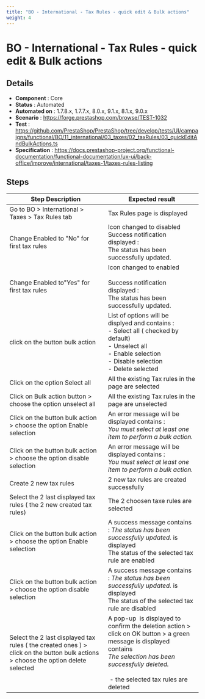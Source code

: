 ```yaml
---
title: "BO - International - Tax Rules - quick edit & Bulk actions"
weight: 4
---
```


# BO - International - Tax Rules - quick edit & Bulk actions
## Details
* **Component** : Core
* **Status** : Automated
* **Automated on** : 1.7.8.x, 1.7.7.x, 8.0.x, 9.1.x, 8.1.x, 9.0.x
* **Scenario** : https://forge.prestashop.com/browse/TEST-1032
* **Test** : https://github.com/PrestaShop/PrestaShop/tree/develop/tests/UI/campaigns/functional/BO/11_international/03_taxes/02_taxRules/03_quickEditAndBulkActions.ts
* **Specification** : https://docs.prestashop-project.org/functional-documentation/functional-documentation/ux-ui/back-office/improve/international/taxes-1/taxes-rules-listing

## Steps
| Step Description | Expected result |
| ----- | ----- |
| Go to BO > International > Taxes > Tax Rules tab | Tax Rules page is displayed |
| Change Enabled to "No" for first tax rules | Icon changed to disabled<br>Success notification displayed : <br>The status has been successfully updated. |
| Change Enabled to"Yes" for first tax rules | Icon changed to enabled<br><br>Success notification displayed : <br>The status has been successfully updated. |
| click on the button bulk action | List of options will be  displyed and contains : <br> - Select all ( checked by default) <br> - Unselect all <br> - Enable selection <br> - Disable selection <br> - Delete selected |
| Click on the option Select all | All the existing Tax rules in the page are selected |
| Click on Bulk action button > choose the option unselect all | All the existing Tax rules in the page are unselected |
| Click on the button bulk action > choose the option Enable selection | An error message will be displayed contains : <br>_You must select at least one item to perform a bulk action._ |
| Click on the button bulk action > choose the option disable selection | An error message will be displayed contains : <br>_You must select at least one item to perform a bulk action._ |
| Create 2 new tax rules | 2 new tax rules are created successfully |
| Select the 2 last displayed tax rules ( the 2 new created tax rules) | The 2 choosen taxe rules are selected |
| Click on the button bulk action > choose the option Enable selection | A success message contains : _The status has been successfully updated._ is displayed<br>The status of the selected tax rule are enabled |
| Click on the button bulk action > choose the option disable selection | A success message contains : _The status has been successfully updated._ is displayed<br>The status of the selected tax rule are disabled |
| Select the 2 last displayed tax rules ( the created ones ) > click on the button bulk actions > choose the option delete selected | A pop-up  is displayed to confirm the deletion action > click on OK button > a green message is displayed  contains<br>_The selection has been successfully deleted._<br> <br> - the selected tax rules are deleted |
